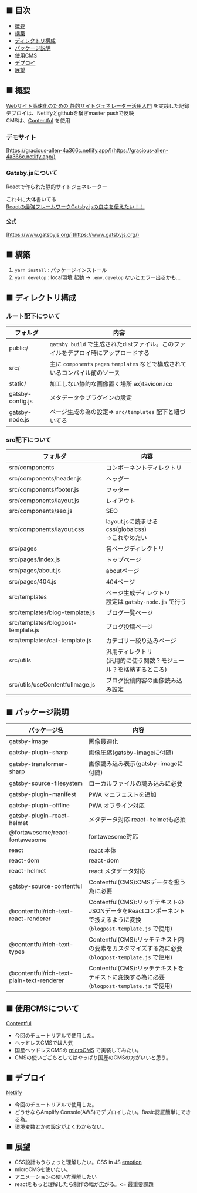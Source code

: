 ## ■ 目次
- [概要](https://github.com/seeds-yasojima/my-gatsby-project#-%E6%A6%82%E8%A6%81)
- [構築](https://github.com/seeds-yasojima/my-gatsby-project#-%E6%A7%8B%E7%AF%89)
- [ディレクトリ構成](https://github.com/seeds-yasojima/my-gatsby-project#-%E3%83%87%E3%82%A3%E3%83%AC%E3%82%AF%E3%83%88%E3%83%AA%E6%A7%8B%E6%88%90)
- [パッケージ説明](https://github.com/seeds-yasojima/my-gatsby-project#-%E3%83%91%E3%83%83%E3%82%B1%E3%83%BC%E3%82%B8%E8%AA%AC%E6%98%8E)
- [使用CMS](https://github.com/seeds-yasojima/my-gatsby-project#-%E4%BD%BF%E7%94%A8cms%E3%81%AB%E3%81%A4%E3%81%84%E3%81%A6)
- [デプロイ](https://github.com/seeds-yasojima/my-gatsby-project#-%E3%83%87%E3%83%97%E3%83%AD%E3%82%A4)
- [展望](https://github.com/seeds-yasojima/my-gatsby-project#-%E5%B1%95%E6%9C%9B)

## ■ 概要
[Webサイト高速化のための 静的サイトジェネレーター活用入門](https://github.com/ebisucom/gatsbyjs-book) を実践した記録<br>
デプロイは、Netlifyとgithubを繋ぎmaster pushで反映<br>
CMSは、[Contentful](https://www.contentful.com/) を使用

### デモサイト
[https://gracious-allen-4a366c.netlify.app/](https://gracious-allen-4a366c.netlify.app/)<br>

### Gatsby.jsについて
Reactで作られた静的サイトジェネレーター<br>

これ↓に大体書いてる<br>
[Reactの最強フレームワークGatsby.jsの良さを伝えたい！！](https://qiita.com/hppRC/items/00739eaf9ae7fc95c1ca)

#### 公式
[https://www.gatsbyjs.org/](https://www.gatsbyjs.org/)

## ■ 構築
1. `yarn install` : パッケージインストール
2. `yarn develop` : local環境 起動 -> `.env.develop` ないとエラー出るかも…

## ■ ディレクトリ構成
### ルート配下について
フォルダ      | 内容 
------------- | -----
public/ | `gatsby build` で生成されたdistファイル。このファイルをデプロイ時にアップロードする
src/ | 主に `components` `pages` `templates` などで構成されているコンパイル前のソース
static/ | 加工しない静的な画像置く場所 ex)favicon.ico
gatsby-config.js | メタデータやプラグインの設定
gatsby-node.js | ページ生成の為の設定=> `src/templates` 配下と紐づいてる

### src配下について
フォルダ      | 内容 
------------- | -----
src/components | コンポーネントディレクトリ
src/components/header.js | ヘッダー
src/components/footer.js | フッター
src/components/layout.js | レイアウト
src/components/seo.js | SEO
src/components/layout.css | layout.jsに読ませるcss(globalcss)<br>->これやめたい
src/pages | 各ページディレクトリ
src/pages/index.js | トップページ
src/pages/about.js | aboutページ
src/pages/404.js | 404ページ
src/templates | ページ生成ディレクトリ<br>設定は `gatsby-node.js` で行う
src/templates/blog-template.js | ブログ一覧ページ
src/templates/blogpost-template.js | ブログ投稿ページ
src/templates/cat-template.js | カテゴリー絞り込みページ
src/utils | 汎用ディレクトリ<br>(汎用的に使う関数？モジュール？を格納するところ)
src/utils/useContentfulImage.js | ブログ投稿内容の画像読み込み設定

## ■ パッケージ説明
パッケージ名   | 内容 
------------- | -----
gatsby-image | 画像最適化
gatsby-plugin-sharp | 画像圧縮(gatsby-imageに付随)
gatsby-transformer-sharp | 画像読み込み表示(gatsby-imageに付随)
gatsby-source-filesystem | ローカルファイルの読み込みに必要
gatsby-plugin-manifest | PWA マニフェストを追加
gatsby-plugin-offline | PWA オフライン対応
gatsby-plugin-react-helmet | メタデータ対応 react-helmetも必須
@fortawesome/react-fontawesome | fontawesome対応
react | react 本体
react-dom | react-dom
react-helmet | react メタデータ対応
gatsby-source-contentful | Contentful(CMS):CMSデータを扱う為に必要
@contentful/rich-text-react-renderer | Contentful(CMS):リッチテキストのJSONデータをReactコンポーネントで扱えるように変換<br>(`blogpost-template.js` で使用)
@contentful/rich-text-types | Contentful(CMS):リッチテキスト内の要素をカスタマイズする為に必要<br>(`blogpost-template.js` で使用)
@contentful/rich-text-plain-text-renderer | Contentful(CMS):リッチテキストをテキストに変換する為に必要<br>(`blogpost-template.js` で使用)


## ■ 使用CMSについて
[Contentful](https://www.contentful.com/)
- 今回のチュートリアルで使用した。
- ヘッドレスCMSでは人気
- 国産ヘッドレスCMSの [microCMS](https://microcms.io/) で実装してみたい。
- CMSの使いごごちとしてはやっぱり国産のCMSの方がいいと思う。

## ■ デプロイ
[Netlify](https://www.netlify.com/)
- 今回のチュートリアルで使用した。
- どうせならAmplify Console(AWS)でデプロイしたい。Basic認証簡単にできる為。
- 環境変数とかの設定がよくわからない。

## ■ 展望
- CSS設計もうちょっと理解したい。CSS in JS [emotion](https://github.com/emotion-js/emotion)
- microCMSを使いたい。
- アニメーションの使い方理解したい
- reactをもっと理解したら制作の幅が広がる。<= 最重要課題
